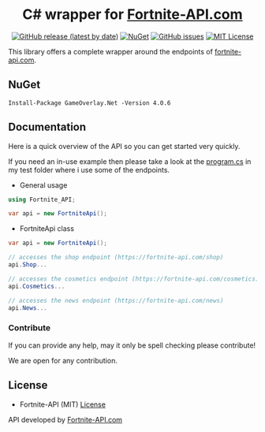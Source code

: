 <div align="center">

# C# wrapper for [Fortnite-API.com](https://fortnite-api.com)

[![GitHub release (latest by date)](https://img.shields.io/github/v/release/Fortnite-API/csharp-wrapper)](https://github.com/Fortnite-API/csharp-wrapper/releases) [![NuGet](https://img.shields.io/nuget/vpre/Fortnite-API-Wrapper.svg?maxAge=2592000?style=plastic)](https://www.nuget.org/packages/Fortnite-API-Wrapper) [![GitHub issues](https://img.shields.io/github/issues/Fortnite-API/csharp-wrapper)](https://github.com/Fortnite-API/csharp-wrapper/issues) [![MIT License](https://img.shields.io/github/license/Fortnite-API/csharp-wrapper)](https://github.com/Fortnite-API/csharp-wrapper/blob/master/LICENSE)

</div>

This library offers a complete wrapper around the endpoints of [fortnite-api.com](https://fortnite-api.com).

## NuGet

    Install-Package GameOverlay.Net -Version 4.0.6

## Documentation

Here is a quick overview of the API so you can get started very quickly.

If you need an in-use example then please take a look at the [program.cs](https://github.com/Fortnite-API/csharp-wrapper/blob/master/src/Fortnite-API.Test/Program.cs) in my test folder where i use some of the endpoints.

- General usage

```cs
using Fortnite_API;

var api = new FortniteApi();
```

- FortniteApi class

```cs
var api = new FortniteApi();

// accesses the shop endpoint (https://fortnite-api.com/shop)
api.Shop...

// accesses the cosmetics endpoint (https://fortnite-api.com/cosmetics)
api.Cosmetics...

// accesses the news endpoint (https://fortnite-api.com/news)
api.News...
```

### Contribute

If you can provide any help, may it only be spell checking please contribute!

We are open for any contribution.

## License

- Fortnite-API (MIT) [License](https://github.com/Fortnite-API/csharp-wrapper/blob/master/LICENSE "MIT License")

API developed by [Fortnite-API.com](https://fortnite-api.com/about)

